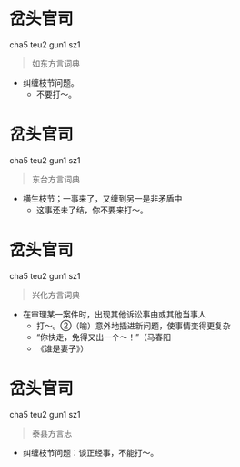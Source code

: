 # 岔头官司
cha5 teu2 gun1 sz1
> 如东方言词典
- 纠缠枝节问题。
  - 不要打～。

# 岔头官司
cha5 teu2 gun1 sz1
> 东台方言词典
- 横生枝节；一事来了，又缠到另一是非矛盾中
  - 这事还未了结，你不要来打～。

# 岔头官司
cha5 teu2 gun1 sz1
> 兴化方言词典
- 在审理某一案件时，出现其他诉讼事由或其他当事人
  - 打～。②（喻）意外地插进新问题，使事情变得更复杂
  - “你快走，免得又出一个～！”（马春阳
  - 《谁是妻子》）

# 岔头官司
cha5 teu2 gun1 sz1
> 泰县方言志
- 纠缠枝节问题：谈正经事，不能打～。
